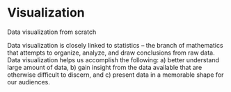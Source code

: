 # Visualization
Data visualization from scratch

Data visualization is closely linked to statistics – the branch of mathematics that attempts to organize, analyze, and draw conclusions from raw data.  Data visualization helps us accomplish the following: a) better understand large amount of data, b) gain insight from the data available that are otherwise difficult to discern, and c) present data in a memorable shape for our audiences. 


